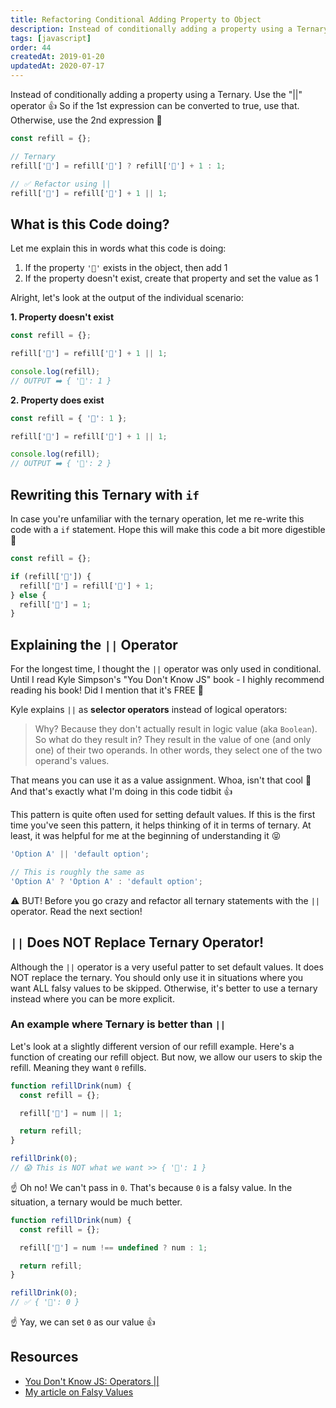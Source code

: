```yaml
---
title: Refactoring Conditional Adding Property to Object
description: Instead of conditionally adding a property using a Ternary. Use the "||" operator.
tags: [javascript]
order: 44
createdAt: 2019-01-20
updatedAt: 2020-07-17
---
```


Instead of conditionally adding a property using a Ternary. Use the "||" operator 👍 So if the 1st expression can be converted to true, use that. Otherwise, use the 2nd expression 🌟

```javascript
const refill = {};

// Ternary
refill['🥤'] = refill['🥤'] ? refill['🥤'] + 1 : 1;

// ✅ Refactor using ||
refill['🥤'] = refill['🥤'] + 1 || 1;
```

<markdown-toc></markdown-toc>

## What is this Code doing?

Let me explain this in words what this code is doing:

1. If the property `'🥤'` exists in the object, then add 1
2. If the property doesn't exist, create that property and set the value as 1

Alright, let's look at the output of the individual scenario:

**1. Property doesn't exist**

```javascript
const refill = {};

refill['🥤'] = refill['🥤'] + 1 || 1;

console.log(refill);
// OUTPUT ➡️ { '🥤': 1 }
```

**2. Property does exist**

```javascript
const refill = { '🥤': 1 };

refill['🥤'] = refill['🥤'] + 1 || 1;

console.log(refill);
// OUTPUT ➡️ { '🥤': 2 }
```

## Rewriting this Ternary with `if`

In case you're unfamiliar with the ternary operation, let me re-write this code with a `if` statement. Hope this will make this code a bit more digestible 🍎

```javascript
const refill = {};

if (refill['🥤']) {
  refill['🥤'] = refill['🥤'] + 1;
} else {
  refill['🥤'] = 1;
}
```

## Explaining the `||` Operator

For the longest time, I thought the `||` operator was only used in conditional. Until I read Kyle Simpson's "You Don't Know JS" book - I highly recommend reading his book! Did I mention that it's FREE 👏

Kyle explains `||` as **selector operators** instead of logical operators:

> Why? Because they don't actually result in logic value (aka `Boolean`).
> So what do they result in? They result in the value of one (and only one) of their two operands. In other words, they select one of the two operand's values.

That means you can use it as a value assignment. Whoa, isn't that cool 🤩 And that's exactly what I'm doing in this code tidbit 👍

This pattern is quite often used for setting default values. If this is the first time you've seen this pattern, it helps thinking of it in terms of ternary. At least, it was helpful for me at the beginning of understanding it 😝

```javascript
'Option A' || 'default option';

// This is roughly the same as
'Option A' ? 'Option A' : 'default option';
```

⚠️ BUT! Before you go crazy and refactor all ternary statements with the `||` operator. Read the next section!

## `||` Does NOT Replace Ternary Operator!

Although the `||` operator is a very useful patter to set default values. It does NOT replace the ternary. You should only use it in situations where you want ALL falsy values to be skipped. Otherwise, it's better to use a ternary instead where you can be more explicit.

### An example where Ternary is better than `||`

Let's look at a slightly different version of our refill example. Here's a function of creating our refill object. But now, we allow our users to skip the refill. Meaning they want `0` refills.

```javascript
function refillDrink(num) {
  const refill = {};

  refill['🍺'] = num || 1;

  return refill;
}

refillDrink(0);
// 😱 This is NOT what we want >> { '🍺': 1 }
```

☝️ Oh no! We can't pass in `0`. That's because `0` is a falsy value. In the situation, a ternary would be much better.

```javascript
function refillDrink(num) {
  const refill = {};

  refill['🍺'] = num !== undefined ? num : 1;

  return refill;
}

refillDrink(0);
// ✅ { '🍺': 0 }
```

☝️ Yay, we can set `0` as our value 👍

## Resources

- [You Don't Know JS: Operators ||](https://github.com/getify/You-Dont-Know-JS/blob/master/types%20%26%20grammar/ch4.md#operators--and-)
- [My article on Falsy Values](https://www.samanthaming.com/tidbits/25-js-essentials-falsy-values)
